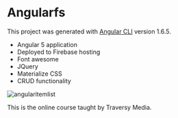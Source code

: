 # Angularfs

This project was generated with [Angular CLI](https://github.com/angular/angular-cli) version 1.6.5.

* Angular 5 application 
* Deployed to Firebase hosting
* Font awesome
* JQuery
* Materialize CSS
* CRUD functionality

![angularitemlist](https://user-images.githubusercontent.com/29807797/35753167-91b93e8a-082c-11e8-9d13-34dbc4f3e4c3.JPG)

This is the online course taught by Traversy Media.
